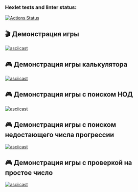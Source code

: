 ### Hexlet tests and linter status:

[![Actions Status](https://github.com/Xenia-Golb/frontend-project-44/actions/workflows/hexlet-check.yml/badge.svg)](https://github.com/Xenia-Golb/frontend-project-44/actions)

## 🎬 Демонстрация игры

[![asciicast](https://asciinema.org/a/oC0qtVLPAghQ6GoSCx8NwaMMn.svg)](https://asciinema.org/a/oC0qtVLPAghQ6GoSCx8NwaMMn)

## 🎮 Демонстрация игры калькулятора

[![asciicast](https://asciinema.org/a/kAfQOKDaY1YOVQ8LdmywAn5Zt.svg)](https://asciinema.org/a/kAfQOKDaY1YOVQ8LdmywAn5Zt)

## 🎮 Демонстрация игры с поиском НОД

[![asciicast](https://asciinema.org/a/gOWhmqTaHR1BGkzr4iVt6woN2.svg)](https://asciinema.org/a/gOWhmqTaHR1BGkzr4iVt6woN2)

## 🎮 Демонстрация игры с поиском недостающего числа прогрессии

[![asciicast](https://asciinema.org/a/vGFXv5IXRk3guP1hkQPsKJjs0.svg)](https://asciinema.org/a/vGFXv5IXRk3guP1hkQPsKJjs0)

## 🎮 Демонстрация игры с проверкой на простое число

[![asciicast](https://asciinema.org/a/nwyldF13deuTBmJAFxWShNNM1.svg)](https://asciinema.org/a/nwyldF13deuTBmJAFxWShNNM1)
